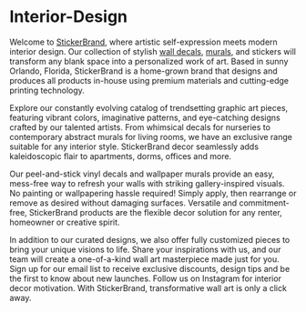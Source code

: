 # Interior-Design


Welcome to [StickerBrand](http://www.stickerbrand.com), where artistic self-expression meets modern interior design. Our collection of stylish [wall decals](https://stickerbrand.com/collections/vinyl-wall-decals), [murals](https://stickerbrand.com/collections/wall-murals), and stickers will transform any blank space into a personalized work of art. Based in sunny Orlando, Florida, StickerBrand is a home-grown brand that designs and produces all products in-house using premium materials and cutting-edge printing technology.

Explore our constantly evolving catalog of trendsetting graphic art pieces, featuring vibrant colors, imaginative patterns, and eye-catching designs crafted by our talented artists. From whimsical decals for nurseries to contemporary abstract murals for living rooms, we have an exclusive range suitable for any interior style. StickerBrand decor seamlessly adds kaleidoscopic flair to apartments, dorms, offices and more.

Our peel-and-stick vinyl decals and wallpaper murals provide an easy, mess-free way to refresh your walls with striking gallery-inspired visuals. No painting or wallpapering hassle required! Simply apply, then rearrange or remove as desired without damaging surfaces. Versatile and commitment-free, StickerBrand products are the flexible decor solution for any renter, homeowner or creative spirit.

In addition to our curated designs, we also offer fully customized pieces to bring your unique visions to life. Share your inspirations with us, and our team will create a one-of-a-kind wall art masterpiece made just for you.
Sign up for our email list to receive exclusive discounts, design tips and be the first to know about new launches. Follow us on Instagram for interior decor motivation. With StickerBrand, transformative wall art is only a click away.
